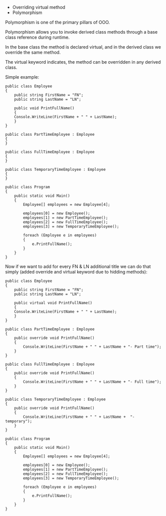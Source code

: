 - Overriding virtual method
- Polymorphism

Polymorphism is one of the primary pillars of OOO.

Polymorphism allows you to invoke derived class methods through a base class reference during runtime.

In the base class the method is declared virtual, and in the derived class we override the same method.

The virtual keyword indicates, the method can be overridden in any derived class.

Simple example:

```
public class Employee
{
    public string FirstName = "FN";
    public string LastName = "LN";

    public void PrintFullName()
    {  
    Console.WriteLine(FirstName + " " + LastName);
    }    
}

public class PartTimeEmployee : Employee
{   
}

public class FullTimeEmployee : Employee
{
}

public class TemporaryTimeEmployee : Employee
{
}

public class Program
{
    public static void Main()
    {
        Employee[] employees = new Employee[4];

        employees[0] = new Employee();
        employees[1] = new PartTimeEmployee();
        employees[2] = new FullTimeEmployee();
        employees[3] = new TemporaryTimeEmployee();

        foreach (Employee e in employees)
        {
            e.PrintFullName();
        }
    }
}
```

Now if we want to add for every FN & LN additional title we can do that simply (added override and virtual keyword due to hidding methods):

```
public class Employee
{
    public string FirstName = "FN";
    public string LastName = "LN";

    public virtual void PrintFullName()
    { 
    Console.WriteLine(FirstName + " " + LastName);
    }    
}

public class PartTimeEmployee : Employee
{
    public override void PrintFullName()
    {
        Console.WriteLine(FirstName + " " + LastName + "- Part time");
    }
}

public class FullTimeEmployee : Employee
{
    public override void PrintFullName()
    {
        Console.WriteLine(FirstName + " " + LastName + "- Full time");
    }
}

public class TemporaryTimeEmployee : Employee
{
    public override void PrintFullName()
    {
        Console.WriteLine(FirstName + " " + LastName +  "- temporary");
    }
}

public class Program
{
    public static void Main()
    {
        Employee[] employees = new Employee[4];

        employees[0] = new Employee();
        employees[1] = new PartTimeEmployee();
        employees[2] = new FullTimeEmployee();
        employees[3] = new TemporaryTimeEmployee();

        foreach (Employee e in employees)
        {
            e.PrintFullName();
        }
    }
}
```


